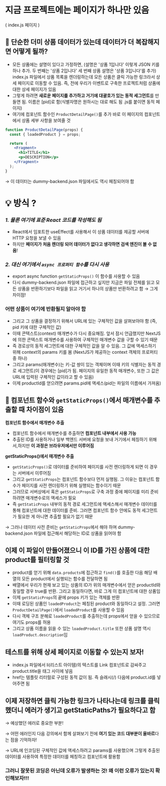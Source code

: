 # 지금 프로젝트에는 페이지가 하나만 있음

( index.js 페이지 )

## 📌 단순한 더미 상품 데이터가 있는데 데이터가 더 복잡해지면 어떻게 될까?

- 모든 상품에는 설명이 있다고 가정하면, (설명은 '상품 1입니다' 이렇게 JSON 키를 하나 추가. 두 번째는 '상품 2입니다' 세 번째 상품 설명은 '상품 3입니다'를 추가)
  index.js 파일에서 상품 목록을 렌더링하는데 모든 상품은 클릭 가능한 링크라서 상세 페이지로 이동할 수 있음. 즉, 전에 우리가 이벤트로 구축한 프로젝트처럼 상품에 대한 상세 페이지가 있음
- 그렇게 하려면 **새로운 페이지를 추가하고 거기에 대괄호가 있는 동적 세그먼트**를 만들면 됨. 이름은 [pid]로 함(식별자명은 원하시는 대로 해도 됨 .js를 붙이면 동적 페이지)
- 여기에 컴포넌트 함수인 `ProductDetailPage()`를 추가 바로 이 페이지의 컴포넌트에서 상품 세부 사항을 보여줄 것

```jsx
function ProductDetailPage(props) {
  const { loadedProduct } = props;

  return (
    <Fragment>
      <h1>TITLE</h1>
      <p>DESCRIPTION</p>
    </Fragment>
  );
}
```

→ 이 데이터는 dummy-backend.json 파일에서도 역시 페칭되어야 함

# 💡 방식 ?

### _1. 물론 여기에 표준 React 코드를 작성해도 됨_

- React에서 임포트한 useEffect를 사용해서 이 상품 데이터를 제공할 서버에 HTTP 요청을 보낼 수 있음
- 하지만 **페이지가 처음 렌더링 되어 데이터가 없다고 생각하면 검색 엔진이 볼 수 없음**!

### _2. 대신 여기에서 `async 프로퍼티 함수`를 다시 사용_

- export async function `getStaticProps()` 이 함수를 사용할 수 있음
- 다시 dummy-backend.json 파일에 접근하고 싶지만 지금은 파일 전체를 읽고 모든 상품을 반환하기보다 파일을 읽고 거기서 하나의 상품만 반환하려고 함
  → 그게 차이점!

### 어떤 상품이 여기에 반환될지 알아야 함

- 그리고 그 상품을 결정하기 위해서 URL에 있는 구체적인 값을 살펴보아야 함 (즉, pid 키에 대한 구체적인 값)
- 이때 콘텍스트(context) 매개변수가 다시 중요해짐. 앞서 잠시 언급했지만 NextJS에 의한 콘텍스트 매개변수를 사용하여 구체적인 매개변수 값을 구할 수 있기 때문
- 즉 경로상의 동적 세그먼트에 대한 구체적인 값을 알 수 있음. 그 값에 액세스하기 위해 context의 params 키를 봄 (NextJS가 제공하는 context 객체의 프로퍼티 중 하나)
- 그리고 params(매개변수)는 키-값 쌍이 있는 객체이며 이때 키의 식별자는 동적 경로 세그먼트(이 경우에는 [pid]가 됨. 페이지의 유일한 동적 매개변수, 또한 그 값은 URL에 입력된 구체적인 값이라고 할 수 있음)
- 이제 productId를 얻으려면 params.pid에 액세스(pid는 파일의 이름에서 가져옴)

## 📌 컴포넌트 함수와 `getStaticProps()`에서 매개변수를 추출할 때 차이점이 있음

**컴포넌트 함수에서 매개변수 추출**

- 컴포넌트 함수에서 매개변수를 추출하면 **컴포넌트 내부에서 사용 가능**
- 추출된 ID를 사용하거나 일부 백엔드 서버에 요청을 보내 거기에서 페칭하기 위해서,하지만 **이 과정은 브라우저에서만 이루어짐**

**getStaticProps()에서 매개변수 추출**

- `getStaticProps()`로 데이터를 준비하여 페이지를 사전 렌더링하게 되면 이 경우는 서버에서 이루어짐
- 그리고 `getStaticProps`는 컴포넌트 함수보다 먼저 실행됨. 그 이유는 컴포넌트 함수가 페이지를 사전 렌더링하기 위해 실행되는 함수이기 때문
- 그러므로 서버상에서 혹은 `getStaticProps`로 구축 과정 중에 페이지를 미리 준비하려면 매개변수로의 액세스가 필요
- 즉 `getStaticProps` 내부의 동적 경로 세그먼트에 액세스해서 매개변수 데이터를 통해 컴포넌트에 대한 데이터를 준비. 그러면 컴포넌트 함수 안에도 동적 세그먼트가 필요한 게 아니면 추출할 필요가 없기 때문

→ 그러나 데이터 사전 준비는 `getStaticProps`에서 해야 하며 dummy-backend.json 파일에 접근해서 해당하는 ID로 상품을 읽어야 함

## 이제 이 파일이 만들어졌으니 이 ID를 가진 상품에 대한 product를 필터링할 것

- product를 얻기 위해 `data.products`에 접근하고 `find()`를 호출한 다음 해당 배열의 모든 product에서 실행되는 함수를 전달하면 됨
- 배열에서 우리가 현재 보고 있는 상품의 ID가 위의 매개변수에서 얻은 productId와 동일할 경우 true를 반환. 그리고 동일하다면, 바로 그게 이 컴포넌트에 대한 상품임
- 이제 `getStaticProps`의 끝에 props 키가 있는 객체를 반환
- 이때 로딩된 상품인 `loadedProduct`는 페칭된 product와 동일하다고 설정. 그러면 `ProductDetailPage()`에서 `loadedProduct`를 사용할 수 있음
- 다시 객체 구조 분해로 `loadedProduct`를 추출하는데 props에서 얻을 수 있으므로 여기도 props를 허용
- 그리고 상품 이름을 읽을 수 있는 `loadedProduct.title` 또한 상품 설명 역시 `loadProduct.description`임

## 테스트를 위해 상세 페이지로 이동할 수 있는지 보자!

- index.js 파일에서 li(리스트 아이템)의 텍스트를 Link 컴포넌트로 감싸주고 product.title을 <Link> 태그 사이에 넣음
- href는 템플릿 리터럴로 구성된 동적 값이 됨. 즉 슬래시(/) 다음에 product.id를 넣어주면 됨

## 이제 저장하면 클릭 가능한 링크가 나타나는데 링크를 클릭했더니 **에러가 생기고 getStaticPaths가 필요하다고 함**

→ 예상했던 에러로 중요한 부분!

→ 어떤 에러인지 다음 강의에서 함께 살펴보기 전에 **여기 있는 코드 대부분이 올바르**다는 점을 기억하자!

→ URL에 인코딩된 구체적인 값에 액세스하려고 params를 사용했으며 그렇게 추출된 데이터를 사용하여 특정한 데이터를 페칭하고 컴포넌트에 활용함

### 그러니 잘못된 코딩은 아닌데 오류가 발생하는 것! 왜 이런 오류가 있는지 확인해보자!!!
